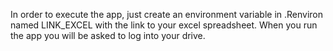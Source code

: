 
<!-- README.md is generated from README.Rmd. Please edit that file -->

In order to execute the app, just create an environment variable in
.Renviron named LINK_EXCEL with the link to your excel spreadsheet. When
you run the app you will be asked to log into your drive.
